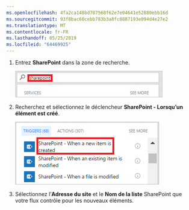 ```yaml
---
ms.openlocfilehash: 4fa2ca148bd787568f62e7e04641e52880ebb16d
ms.sourcegitcommit: 93f8bac60cebb783b3a8fc8887193e094d4e27e2
ms.translationtype: MT
ms.contentlocale: fr-FR
ms.lasthandoff: 05/25/2019
ms.locfileid: "64469925"
---
```

1. Entrez **SharePoint** dans la zone de recherche.
   
    ![recherche de déclencheurs SharePoint](media/modern-approvals/search-for-sharepoint.png)
2. Recherchez et sélectionnez le déclencheur **SharePoint - Lorsqu’un élément est créé**.
   
    ![sélectionner un déclencheur SharePoint](media/modern-approvals/select-sharepoint-new-item.png)
3. Sélectionnez l’**Adresse du site** et le **Nom de la liste** SharePoint que votre flux contrôle pour les nouveaux éléments.

